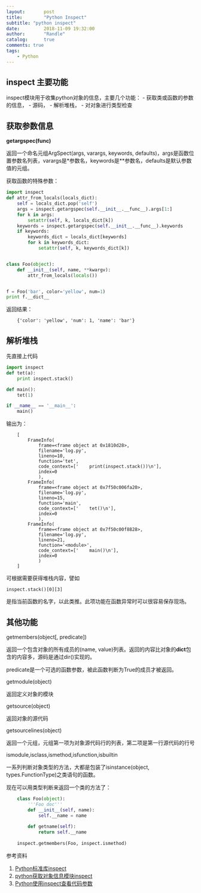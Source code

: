 ```yaml
---
layout:       post
title:        "Python Inspect"
subtitle: "python inspect"
date:         2018-11-09 19:32:00
author:       "Randle"
catalog:      true
comments: true
tags:
    - Python
---
```


## inspect 主要功能

inspect模块用于收集python对象的信息，主要几个功能： - 获取类或函数的参数的信息， - 源码， - 解析堆栈， - 对对象进行类型检查

## 获取参数信息

**getargspec(func)**

返回一个命名元组ArgSpect(args, varargs, keywords, defaults)，args是函数位置参数名列表，varargs是\*参数名，keywords是\**参数名，defaults是默认参数值的元组。

获取函数的特殊参数：

```python
import inspect
def attr_from_locals(locals_dict):
    self = locals_dict.pop('self')
    args = inspect.getargspec(self.__init__.__func__).args[1:]
    for k in args:
        setattr(self, k, locals_dict[k])
    keywords = inspect.getargspec(self.__init__.__func__).keywords
    if keywords:
        keywords_dict = locals_dict[keywords]
        for k in keywords_dict:
            setattr(self, k, keywords_dict[k])


class Foo(object):
    def __init__(self, name, **kwargv):
        attr_from_locals(locals())


f = Foo('bar', color='yellow', num=1)
print f.__dict__
```

返回结果：
```shell
    {'color': 'yellow', 'num': 1, 'name': 'bar'}
```


## 解析堆栈

先直接上代码
```python
import inspect
def tet(a):
    print inspect.stack()

def main():
    tet(1)

if __name__ == '__main__':
    main()
```

输出为：

```shell
    [
        FrameInfo(
            frame=<frame object at 0x1810d28>, 
            filename='log.py', 
            lineno=10, 
            function='tet', 
            code_context=['    print(inspect.stack())\n'], 
            index=0
            ), 
        FrameInfo(
            frame=<frame object at 0x7f50c006fa20>, 
            filename='log.py', 
            lineno=15, 
            function='main', 
            code_context=['    tet()\n'], 
            index=0
            ), 
        FrameInfo(
            frame=<frame object at 0x7f50c00f8828>, 
            filename='log.py', 
            lineno=21, 
            function='<module>', 
            code_context=['    main()\n'], 
            index=0
            )
    ]
```

可根据需要获得堆栈内容，譬如

```shell
inspect.stack()[0][3]
```


是指当前函数的名字，以此类推。此项功能在函数异常时可以很容易保存现场。

## 其他功能

getmembers(object[, predicate])

返回一个包含对象的所有成员的(name, value)列表。返回的内容比对象的**dict**包含的内容多，源码是通过dir()实现的。

predicate是一个可选的函数参数，被此函数判断为True的成员才被返回。

getmodule(object)

返回定义对象的模块

getsource(object)

返回对象的源代码

getsourcelines(object)

返回一个元组，元组第一项为对象源代码行的列表，第二项是第一行源代码的行号

ismodule,isclass,ismethod,isfunction,isbuiltin

一系列判断对象类型的方法，大都是包装了isinstance(object, types.FunctionType)之类语句的函数。

现在可以用类型判断来返回一个类的方法了：
```python
    class Foo(object):
        '''Foo doc'''
        def __init__(self, name):
            self.__name = name
    
        def getname(self):
            return self.__name
    
    inspect.getmembers(Foo, inspect.ismethod)

```

参考资料

1.  [Python标准库inspect](https://www.cnblogs.com/linxiyue/p/7989947.html)
2.  [python获取对象信息模块inspect](https://blog.csdn.net/csdn_kerrsally/article/details/80615109)
3.  [Python使用inspect查看代码参数](https://www.cnblogs.com/gjwork/p/4253925.html)
